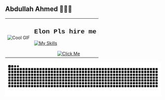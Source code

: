 ## Abdullah Ahmed 🤖🚀🦾

<table>
  <tr>
    <td><img src="https://hips.hearstapps.com/popularmechanics/assets/16/49/nasagif5.gif" alt="Cool GIF"></td>
    <td>
      <h2 style="font-family: 'Courier New', monospace">Elon Pls hire me</h2>
      <a href="https://skillicons.dev">
        <img src="https://skillicons.dev/icons?i=python,opencv,pytorch,vscode,java,html,css,js,linkedin,notion,unity,blender,react,flutter,npm&perline=5" alt="My Skills">
      </a>
      <br></br>
      &nbsp;&nbsp;&nbsp;&nbsp;&nbsp;&nbsp;&nbsp;&nbsp;&nbsp;&nbsp;&nbsp;&nbsp;&nbsp;&nbsp;&nbsp;&nbsp;&nbsp;&nbsp;&nbsp;
        <a href="https://linktr.ee/abdulahmd">
          <img src="https://img.shields.io/badge/linktree-39E09B?style=for-the-badge&logo=linktree&logoColor=white" alt="Click Me">
        </a>
    </td>
  </tr>
</table>

<picture>
  <source media="(prefers-color-scheme: dark)" srcset="https://raw.githubusercontent.com/abdulahmd/abdulahmd/output/github-contribution-grid-snake-dark.svg">
  <source media="(prefers-color-scheme: light)" srcset="https://raw.githubusercontent.com/abdulahmd/abdulahmd/output/github-contribution-grid-snake.svg">
  <img alt="github contribution grid snake animation" src="https://raw.githubusercontent.com/abdulahmd/abdulahmd/output/github-contribution-grid-snake.svg">
</picture>
